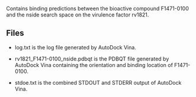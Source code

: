 Contains binding predictions between the bioactive compound F1471-0100 and the nside search space on the virulence factor rv1821.

## Files

- log.txt is the log file generated by AutoDock Vina.

- rv1821_F1471-0100_nside.pdbqt is the PDBQT file generated by AutoDock Vina containing the orientation and binding location of F1471-0100.

- stdoe.txt is the combined STDOUT and STDERR output of AutoDock Vina.

